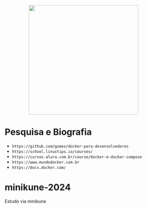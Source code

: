 <div align="center">
<img src="https://user-images.githubusercontent.com/47891196/139104117-aa9c2943-37da-4534-a584-e4e5ff5bf69a.png" width="350px" />
</div>

# Pesquisa e Biografia

* `https://github.com/gomex/docker-para-desenvolvedores`
* `https://school.linuxtips.io/courses/`
* `https://cursos.alura.com.br/course/docker-e-docker-compose`
* `https://www.mundodocker.com.br`
* `https://docs.docker.com/`

# minikune-2024
Estudo via minikune
